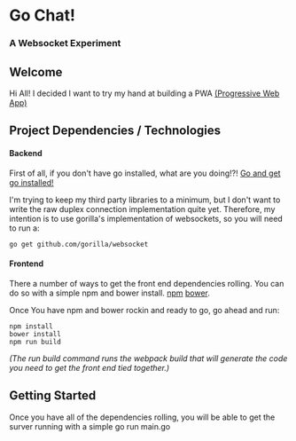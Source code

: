 # Go Chat!
### A Websocket Experiment

## Welcome
Hi All! I decided I want to try my hand at building a PWA [(Progressive Web App)](https://developers.google.com/web/fundamentals/getting-started/codelabs/your-first-pwapp/ "Your First Progressive Web App")

## Project Dependencies / Technologies
#### Backend
First of all, if you don't have go installed, what are you doing!?! [Go and get go installed!](https://golang.org/doc/install)

I'm trying to keep my third party libraries to a minimum, but I don't want to write the raw duplex connection implementation quite yet.
Therefore, my intention is to use gorilla's implementation of websockets, so you will need to run a:
```
go get github.com/gorilla/websocket
```

#### Frontend
There a number of ways to get the front end dependencies rolling. You can do so with a simple npm and bower install. [npm](https://www.npmjs.com/) [bower](https://bower.io/).

Once You have npm and bower rockin and ready to go, go ahead and run:

```
npm install
bower install
npm run build
```

_(The run build command runs the webpack build that will generate the code you need to get the front end tied together.)_


## Getting Started
Once you have all of the dependencies rolling, you will be able to get the surver running with a simple go run main.go


